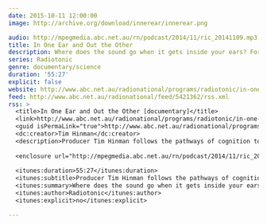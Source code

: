 ```yaml
---
date: 2015-10-11 12:00:00
image: http://archive.org/download/innerear/innerear.png

audio: http://mpegmedia.abc.net.au/rn/podcast/2014/11/ric_20141109.mp3
title: In One Ear and Out the Other
description: Where does the sound go when it gets inside your ears? For centuries philosophers and thinkers have puzzled over the nature of human perception &#x2014; and in more recent times, neuroscientists and cognitive psychologists have sought to map out how our brains perform the functions that let us perceive and understand the world around us. Take a bizarre trip inside the brain of Danish documentary producer Tim Hinman, as he does his best to follow the pathways of cognition to the source &#x2014; only to be confronted with a stranger and stranger inner universe.
series: Radiotonic
genre: documentary/science
duration: '55:27'
explicit: false
website: http://www.abc.net.au/radionational/programs/radiotonic/in-one-ear-out-the-other/5861876
feed: http://www.abc.net.au/radionational/feed/5421362/rss.xml
rss: >
  <title>In One Ear and Out the Other [documentary]</title>
  <link>http://www.abc.net.au/radionational/programs/radiotonic/in-one-ear-out-the-other/5861876</link>
  <guid isPermaLink="true">http://www.abc.net.au/radionational/programs/radiotonic/in-one-ear-out-the-other/5861876</guid>
  <dc:creator>Tim Hinman</dc:creator>
  <description>Producer Tim Hinman follows the pathways of cognition to the source – only to be confronted with a stranger and stranger inner universe.</description>
  
  <enclosure url="http://mpegmedia.abc.net.au/rn/podcast/2014/11/ric_20141109.mp3" length="53282177" type="audio/mpeg" />
  
  <itunes:duration>55:27</itunes:duration>
  <itunes:subtitle>Producer Tim Hinman follows the pathways of cognition to the source – only to be confronted with a stranger and stranger inner universe.</itunes:subtitle>
  <itunes:summary>Where does the sound go when it gets inside your ears? For centuries philosophers and thinkers have puzzled over the nature of human perception — and in more recent times, neuroscientists and cognitive psychologists have sought to map out how our brains perform the functions that let us perceive and understand the world around us. Take a bizarre trip inside the brain of Danish documentary producer Tim Hinman, as he does his best to follow the pathways of cognition to the source — only to be confronted with a stranger and stranger inner universe.</itunes:summary>
  <itunes:author>Radiotonic</itunes:author>
  <itunes:explicit>no</itunes:explicit>

---
```

